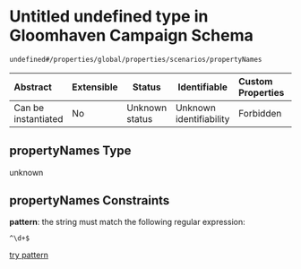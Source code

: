# Untitled undefined type in Gloomhaven Campaign Schema

```txt
undefined#/properties/global/properties/scenarios/propertyNames
```




| Abstract            | Extensible | Status         | Identifiable            | Custom Properties | Additional Properties | Access Restrictions | Defined In                                                                       |
| :------------------ | ---------- | -------------- | ----------------------- | :---------------- | --------------------- | ------------------- | -------------------------------------------------------------------------------- |
| Can be instantiated | No         | Unknown status | Unknown identifiability | Forbidden         | Allowed               | none                | [gloomhaven.schema.json\*](../out/gloomhaven.schema.json "open original schema") |

## propertyNames Type

unknown

## propertyNames Constraints

**pattern**: the string must match the following regular expression: 

```regexp
^\d+$
```

[try pattern](https://regexr.com/?expression=%5E%5Cd%2B%24 "try regular expression with regexr.com")
